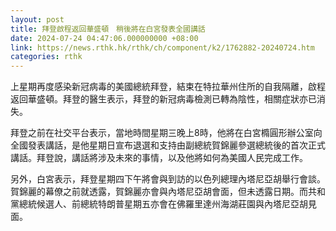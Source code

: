 ```yaml
---
layout: post
title: 拜登啟程返回華盛頓　稍後將在白宮發表全國講話
date: 2024-07-24 04:47:06.000000000 +08:00
link: https://news.rthk.hk/rthk/ch/component/k2/1762882-20240724.htm
categories: rthk
---
```


上星期再度感染新冠病毒的美國總統拜登，結束在特拉華州住所的自我隔離，啟程返回華盛頓。拜登的醫生表示，拜登的新冠病毒檢測已轉為陰性，相關症狀亦已消失。

拜登之前在社交平台表示，當地時間星期三晚上8時，他將在白宮橢圓形辦公室向全國發表講話，是他星期日宣布退選和支持由副總統賀錦麗參選總統後的首次正式講話。拜登說，講話將涉及未來的事情，以及他將如何為美國人民完成工作。

另外，白宮表示，拜登星期四下午將會與到訪的以色列總理內塔尼亞胡舉行會談。賀錦麗的幕僚之前就透露，賀錦麗亦會與內塔尼亞胡會面，但未透露日期。而共和黨總統候選人、前總統特朗普星期五亦會在佛羅里達州海湖莊園與內塔尼亞胡見面。
